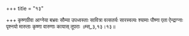 +++
title = "१३"

+++
कृष्णग्रीवा आग्नेया बभ्रवः सौम्या उपध्वस्ताः सावित्रा वत्सतर्यः सारस्वत्यः श्यामाः पौष्णा एता ऐन्द्राग्नाः पृश्नयो मारुताः कृष्णा वारुणाः कायास् तूपराः ॥म्स्_३,१३।१३॥  
    
